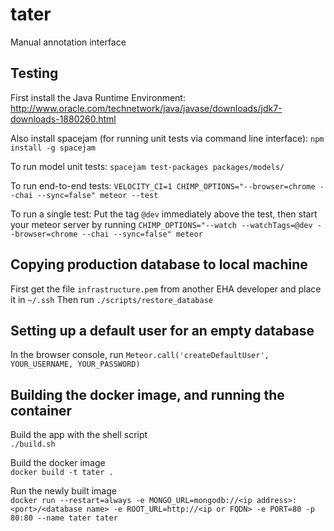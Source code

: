 # tater
Manual annotation interface

## Testing
First install the Java Runtime Environment:
http://www.oracle.com/technetwork/java/javase/downloads/jdk7-downloads-1880260.html

Also install spacejam (for running unit tests via command line interface): `npm install -g spacejam`

To run model unit tests:
`spacejam test-packages packages/models/`

To run end-to-end tests:
`VELOCITY_CI=1 CHIMP_OPTIONS="--browser=chrome --chai --sync=false" meteor --test`

To run a single test:
Put the tag `@dev` immediately above the test, then start your meteor server by running
`CHIMP_OPTIONS="--watch --watchTags=@dev --browser=chrome --chai --sync=false" meteor`

## Copying production database to local machine
First get the file `infrastructure.pem` from another EHA developer and place it in `~/.ssh`
Then run `./scripts/restore_database`

## Setting up a default user for an empty database
In the browser console, run `Meteor.call('createDefaultUser', YOUR_USERNAME, YOUR_PASSWORD)`

## Building the docker image, and running the container
Build the app with the shell script  
`./build.sh`

Build the docker image  
`docker build -t tater .`

Run the newly built image  
`docker run --restart=always -e MONGO_URL=mongodb://<ip address>:<port>/<database name> -e ROOT_URL=http://<ip or FQDN> -e PORT=80 -p 80:80 --name tater tater`
